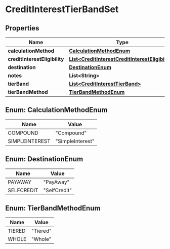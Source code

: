 
# CreditInterestTierBandSet

## Properties
Name | Type | Description | Notes
------------ | ------------- | ------------- | -------------
**calculationMethod** | [**CalculationMethodEnum**](#CalculationMethodEnum) |  |  [optional]
**creditInterestEligibility** | [**List&lt;CreditInterestCreditInterestEligibility&gt;**](CreditInterestCreditInterestEligibility.md) |  |  [optional]
**destination** | [**DestinationEnum**](#DestinationEnum) |  |  [optional]
**notes** | **List&lt;String&gt;** |  |  [optional]
**tierBand** | [**List&lt;CreditInterestTierBand&gt;**](CreditInterestTierBand.md) |  |  [optional]
**tierBandMethod** | [**TierBandMethodEnum**](#TierBandMethodEnum) |  |  [optional]


<a name="CalculationMethodEnum"></a>
## Enum: CalculationMethodEnum
Name | Value
---- | -----
COMPOUND | &quot;Compound&quot;
SIMPLEINTEREST | &quot;SimpleInterest&quot;


<a name="DestinationEnum"></a>
## Enum: DestinationEnum
Name | Value
---- | -----
PAYAWAY | &quot;PayAway&quot;
SELFCREDIT | &quot;SelfCredit&quot;


<a name="TierBandMethodEnum"></a>
## Enum: TierBandMethodEnum
Name | Value
---- | -----
TIERED | &quot;Tiered&quot;
WHOLE | &quot;Whole&quot;



